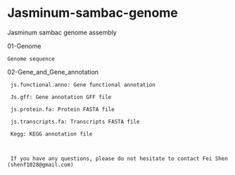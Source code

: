 # Jasminum-sambac-genome
Jasminum sambac genome assembly 

01-Genome

    Genome sequence
    
02-Gene_and_Gene_annotation

     js.functional.anno: Gene functional annotation
     
     Js.gff: Gene annotation GFF file
     
     js.protein.fa: Protein FASTA file
     
     js.transcripts.fa: Transcripts FASTA file
     
     Kegg: KEGG annotation file
     
     
     
     If you have any questions, please do not hesitate to contact Fei Shen (shenf1028@gmail.com)

 

 
